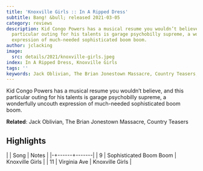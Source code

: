 ```yaml
---
title: 'Knoxville Girls :: In A Ripped Dress'
subtitle: Bang! &bull; released 2021-03-05
category: reviews
description: Kid Congo Powers has a musical resume you wouldn’t believe, and this
  particular outing for his talents is garage psychobilly supreme, a wonderfully uncouth
  expression of much-needed sophisticated boom boom.
author: jclacking
image:
  src: details/2021/knoxville-girls.jpeg
index: In A Ripped Dress, Knoxville Girls
tags: ''
keywords: Jack Oblivian, The Brian Jonestown Massacre, Country Teasers, Bang!
---
```

Kid Congo Powers has a musical resume you wouldn’t believe, and this particular outing for his talents is garage psychobilly supreme, a wonderfully uncouth expression of much-needed sophisticated boom boom.<!--more-->

**Related**: Jack Oblivian, The Brian Jonestown Massacre, Country Teasers

## Highlights

| | Song | Notes |
|-+------+-------|
| 9 | Sophisticated Boom Boom | Knoxville Girls |
| 11 | Virginia Ave | Knoxville Girls |

